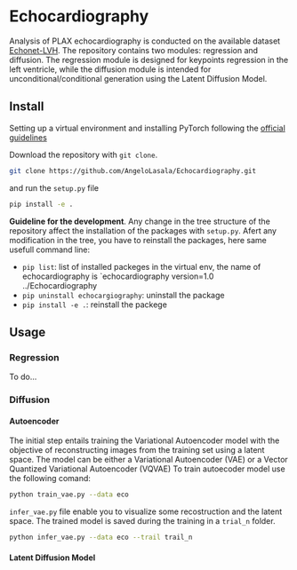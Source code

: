 # Echocardiography
Analysis of PLAX echocardiography is conducted on the available dataset [Echonet-LVH](https://echonet.github.io/lvh/). The repository contains two modules: regression and diffusion. The regression module is designed for keypoints regression in the left ventricle, while the diffusion module is intended for unconditional/conditional generation using the Latent Diffusion Model.

## Install
Setting up a virtual environment and installing PyTorch following the [official guidelines](https://pytorch.org/get-started/locally/)

Download the repository with `git clone`.

```bash
git clone https://github.com/AngeloLasala/Echocardiography.git
```

and run the `setup.py` file

```bash
pip install -e .
```

**Guideline for the development**. Any change in the tree structure of the repository affect the installation of the packages with `setup.py`. Afert any modification in the tree, you have to reinstall the packages, here same usefull command line:

- `pip list`: list of installed packeges in the virtual env, the name of echocardiography is `echocardiography version=1.0 ../Echocardiography
- `pip uninstall echocargiography`: uninstall the package
- `pip install -e .`: reinstall the packege
## Usage

### Regression
To do...

### Diffusion

#### Autoencoder
The initial step entails training the Variational Autoencoder model with the objective of reconstructing images from the training set using a latent space. The model can be either a Variational Autoencoder (VAE) or a Vector Quantized Variational Autoencoder (VQVAE)
To train autoecoder model use the following comand:

```bash
python train_vae.py --data eco
```

`infer_vae.py` file enable you to visualize some recostruction and the latent space. The trained model is saved during the training in a `trial_n` folder.

```bash
python infer_vae.py --data eco --trail trail_n
```

#### Latent Diffusion Model




